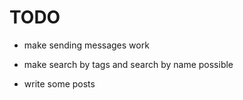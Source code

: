 # TODO

- make sending messages work

- make search by tags and search by name possible 

- write some posts
